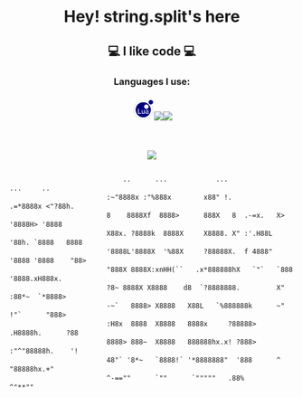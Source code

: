 <h1 align="center">Hey! string.split's here</h1>
<h2 align="center">💻 I like code 💻</h2>
<h3 align="center">Languages I use:</h3>
<h4 align="center"><code><img height="40" src="https://raw.githubusercontent.com/github/explore/80688e429a7d4ef2fca1e82350fe8e3517d3494d/topics/lua/lua.png"></code><code><img height="40" src="https://www.britefish.net/wp-content/uploads/2019/07/logo-c-1.png"></code><code><img height="40" src="https://practity.com/wp-content/uploads/2019/03/c_1000px-600x600.png"></code></h4><h1 align="center"><code><img src = "https://discord.c99.nl/widget/theme-1/342703797786640386.png"></code></h1>

```
                            ..      ...            ...                ...     ..      
                        :~"8888x :"%888x        x88" !.           .=*8888x <"?88h.   
                        8    8888Xf  8888>      888X   8  .-=x.   X>  '8888H> '8888   
                        X88x. ?8888k  8888X     X8888. X" :'.H88L '88h. `8888   8888   
                        '8888L'8888X  '%88X     ?88888X.  f 4888" '8888 '8888    "88>  
                        "888X 8888X:xnHH(``   .x*888888hX   `"`   `888 '8888.xH888x.  
                        ?8~ 8888X X8888    d8  `?8888888.         X" :88*~  `*8888> 
                        -~`   8888> X8888   X88L   `%888888k      ~"   !"`      "888> 
                        :H8x  8888  X8888   8888x     ?88888>      .H8888h.      ?88  
                        8888> 888~  X8888   888888hx.x! ?888>     :"^"88888h.    '!   
                        48"` '8*~   `8888!` '*8888888"  '888      ^    "88888hx.+"    
                        ^-==""      `""      `"""""   .88%              ^"**""       
```
